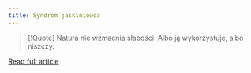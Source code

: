 ```yaml
---
title: Syndrom jaskiniowca
---
```


> [!Quote] Natura nie wzmacnia słabości. Albo ją wykorzystuje, albo niszczy.

[Read full article](https://zenjaskiniowca.pl/syndrom-jaskiniowca/)